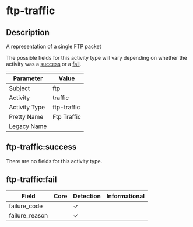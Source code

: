 ftp-traffic
===========

Description
-----------
A representation of a single FTP packet

The possible fields for this activity type will vary depending on whether the activity was a [success](#ftp-trafficsuccess) or a [fail](#ftp-trafficfail).

| Parameter     | Value       |
| ------------- | ----------- |
| Subject       | ftp         |
| Activity      | traffic     |
| Activity Type | ftp-traffic |
| Pretty Name   | Ftp Traffic |
| Legacy Name   |             |

ftp-traffic:success
-------------------

There are no fields for this activity type.


ftp-traffic:fail
----------------

| Field          | Core | Detection | Informational |
| -------------- | ---- | --------- | ------------- |
| failure_code   |      | &#10003;  |               |
| failure_reason |      | &#10003;  |               |